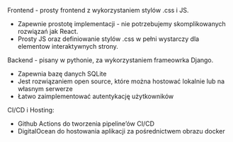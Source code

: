 Frontend - prosty frontend z wykorzystaniem stylów .css i JS.
- Zapewnie prostotę implementacji - nie potrzebujemy skomplikowanych rozwiązań jak React.
- Prosty JS oraz definiowanie stylów .css w pełni wystarczy dla elementow interaktywnych strony.

Backend - pisany w pythonie, za wykorzystaniem frameowrka Django.
- Zapewnia bazę danych SQLite
- Jest rozwiązaniem open source, które można hostować lokalnie lub na własnym serwerze
- Łatwo zaimplementować autentykację użytkowników

CI/CD i Hosting:
- Github Actions do tworzenia pipeline’ów CI/CD
- DigitalOcean do hostowania aplikacji za pośrednictwem obrazu docker